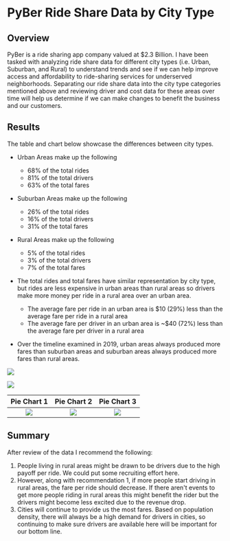 # PyBer Ride Share Data by City Type
## Overview
PyBer is a ride sharing app company valued at $2.3 Billion.  I have been tasked with analyzing ride share data for different city types (i.e. Urban, Suburban, and Rural) to understand trends and see if we can help improve access and affordability to ride-sharing services for underserved neighborhoods.  Separating our ride share data into the city type categories mentioned above and reviewing driver and cost data for these areas over time will help us determine if we can make changes to benefit the business and our customers.  

## Results
The table and chart below showcase the differences between city types.  

* Urban Areas make up the following 
     * 68% of the total rides
     * 81% of the total drivers
     * 63% of the total fares
      
* Suburban Areas make up the following 
     * 26% of the total rides
     * 16% of the total drivers
     * 31% of the total fares

* Rural Areas make up the following     
     * 5% of the total rides
     * 3% of the total drivers
     * 7% of the total fares

* The total rides and total fares have similar representation by city type, but rides are less expensive in urban areas than rural areas so drivers make more money per ride in a rural area over an urban area.
     * The average fare per ride in an urban area is $10 (29%) less than the average fare per ride in a rural area
     * The average fare per driver in an urban area is ~$40 (72%) less than the average fare per driver in a rural area
* Over the timeline examined in 2019, urban areas always produced more fares than suburban areas and suburban areas always produced more fares than rural areas.  

<p >
  <img src = https://github.com/lauras521/PyBer_Analysis/blob/e7e7eff7fa7bff10e97ca4d9248e354597860fc1/Resources/Deliverable1Table.PNG>
</p>


<p >
  <img src = https://github.com/lauras521/PyBer_Analysis/blob/e7e7eff7fa7bff10e97ca4d9248e354597860fc1/Analysis/PyBer_fare_summary.png>
</p>



Pie Chart 1        |  Pie Chart 2    |  Pie Chart 3
:--------------------------------------------------:|:----------------------------------------------------------:|:----------------------------------------------------------:
![](https://github.com/lauras521/PyBer_Analysis/blob/52906c301b4e0caac25033b733ace9d47d6bf987/Analysis/Fig6.png)  |  ![](https://github.com/lauras521/PyBer_Analysis/blob/52906c301b4e0caac25033b733ace9d47d6bf987/Analysis/Fig7.png)  |  ![](https://github.com/lauras521/PyBer_Analysis/blob/52906c301b4e0caac25033b733ace9d47d6bf987/Analysis/Fig5.png)

## Summary
After review of the data I recommend the following:
1. People living in rural areas might be drawn to be drivers due to the high payoff per ride.  We could put some recruiting effort here. 
2. However, along with recommendation 1, if more people start driving in rural areas, the fare per ride should decrease.  If there aren't events to get more people riding in rural areas this might benefit the rider but the drivers might become less excited due to the revenue drop. 
3. Cities will continue to provide us the most fares.  Based on population density, there will always be a high demand for drivers in cities, so continuing to make sure drivers are available here will be important for our bottom line.  

